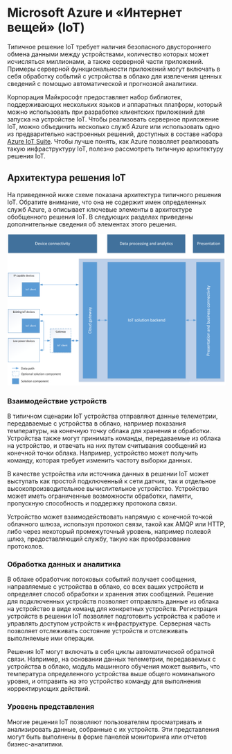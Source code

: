 # Microsoft Azure и «Интернет вещей» (IoT)

Типичное решение IoT требует наличия безопасного двустороннего обмена данными между устройствами, количество которых может исчисляться миллионами, а также серверной части приложений. Примеры серверной функциональности приложений могут включать в себя обработку событий с устройства в облако для извлечения ценных сведений с помощью автоматической и прогнозной аналитики.

Корпорация Майкрософт предоставляет набор библиотек, поддерживающих нескольких языков и аппаратных платформ, который можно использовать при разработке клиентских приложений для запуска на устройстве IoT. Чтобы реализовать серверное приложение IoT, можно объединить несколько служб Azure или использовать одно из предварительно настроенных решений, доступных в составе набора [Azure IoT Suite][]. Чтобы лучше понять, как Azure позволяет реализовать такую инфраструктуру IoT, полезно рассмотреть типичную архитектуру решения IoT.

## Архитектура решения IoT

На приведенной ниже схеме показана архитектура типичного решения IoT. Обратите внимание, что она не содержит имен определенных служб Azure, а описывает ключевые элементы в архитектуре обобщенного решения IoT. В следующих разделах приведены дополнительные сведения об элементах этого решения.

![Архитектура решения IoT][img-solution-architecture]

### Взаимодействие устройств

В типичном сценарии IoT устройства отправляют данные телеметрии, передаваемые с устройства в облако, например показания температуры, на конечную точку облака для хранения и обработки. Устройства также могут принимать команды, передаваемые из облака на устройство, и отвечать на них путем считывания сообщений из конечной точки облака. Например, устройство может получить команду, которая требует изменить частоту выборки данных.

В качестве устройства или источника данных в решении IoT может выступать как простой подключенный к сети датчик, так и отдельное высокопроизводительное вычислительное устройство. Устройство может иметь ограниченные возможности обработки, памяти, пропускную способность и поддержку протокола связи.

Устройство может взаимодействовать напрямую с конечной точкой облачного шлюза, используя протокол связи, такой как AMQP или HTTP, либо через некоторый промежуточный уровень, например полевой шлюз, предоставляющий службу, такую как преобразование протоколов.

### Обработка данных и аналитика

В облаке обработчик потоковых событий получает сообщения, направляемые с устройства в облако, со всех ваших устройств и определяет способ обработки и хранения этих сообщений. Решение для подключенных устройств позволяет отправлять данные из облака на устройство в виде команд для конкретных устройств. Регистрация устройств в решении IoT позволяет подготовить устройства к работе и управлять доступом устройств к инфраструктуре. Серверная часть позволяет отслеживать состояние устройств и отслеживать выполняемые ими операции.

Решения IoT могут включать в себя циклы автоматической обратной связи. Например, на основании данных телеметрии, передаваемых с устройства в облако, модуль машинного обучения может выявить, что температура определенного устройства выше общего номинального уровня, и отправить на это устройство команду для выполнения корректирующих действий.

### Уровень представления

Многие решения IoT позволяют пользователям просматривать и анализировать данные, собранные с их устройств. Эти представления могут быть выполнены в форме панелей мониторинга или отчетов бизнес-аналитики.

[img-solution-architecture]: media/iot-azure-and-iot/iot-reference-architecture.png

[lnk-machinelearning]: http://azure.microsoft.com/services/machine-learning/
[Azure IoT Suite]: http://azure.microsoft.com/solutions/iot

<!---HONumber=Oct15_HO2-->